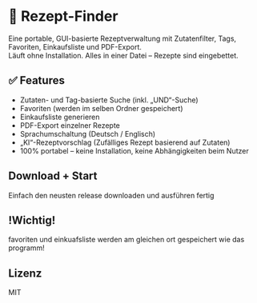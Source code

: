 # 🍲 Rezept-Finder

Eine portable, GUI-basierte Rezeptverwaltung mit Zutatenfilter, Tags, Favoriten, Einkaufsliste und PDF-Export.  
Läuft ohne Installation. Alles in einer Datei – Rezepte sind eingebettet.  

## ✅ Features

- Zutaten- und Tag-basierte Suche (inkl. „UND“-Suche)
- Favoriten (werden im selben Ordner gespeichert)
- Einkaufsliste generieren
- PDF-Export einzelner Rezepte
- Sprachumschaltung (Deutsch / Englisch)
- „KI“-Rezeptvorschlag (Zufälliges Rezept basierend auf Zutaten)
- 100% portabel – keine Installation, keine Abhängigkeiten beim Nutzer
## Download + Start

Einfach den neusten release downloaden und ausführen fertig

## !Wichtig!

favoriten und einkuafsliste werden am gleichen ort gespeichert wie das programm!

## Lizenz

MIT

